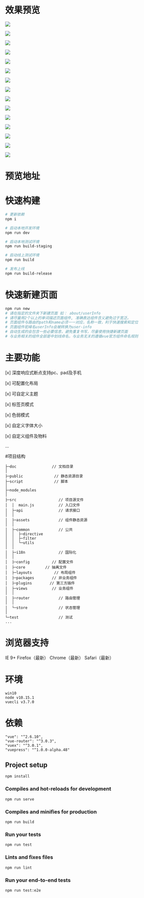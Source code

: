 # 效果预览
![](./docs/localhost_8082_(1).png)

![](./docs/localhost_8082_(3).png)

![](./docs/localhost_8082_(4).png)

![](./docs/localhost_8082_(5).png)

![](./docs/localhost_8082_(6).png)

![](./docs/localhost_8082_(7).png)

![](./docs/localhost_8082_(8).png)

![](./docs/localhost_8082_(9).png)

![](./docs/localhost_8082_(10).png)

![](./docs/localhost_8082_(11).png)

![](./docs/localhost_8082_(12).png)

![](./docs/localhost_8082_(iPadPro).png)

![](./docs/localhost_8082_(iPhoneX).png)

![](./docs/localhost_8082_(iPhoneX)(1).png)

![](./docs/192.168.124.14_8082_.png)

# 预览地址

# 快速构建

```bash
# 更新依赖
npm i

# 启动本地开发环境
npm run dev

# 启动本地测试环境
npm run build-staging

# 启动线上测试环境
npm run build

# 发布上线
npm run build-release
```

# 快速新建页面
```bash
npm run new
# 请在指定的文件夹下新建页面 如： about/userInfo
# 请尽量用2个以上的单词描述页面组件, 准确表达组件含义避免过于宽泛。
# 页面组件与路由的path和name必须一一对应，名称一致，利于快速搜索和定位
# 页面组件驼峰名userInfo会被转换为user-info
# 自动生成的会包含一些必要信息，避免重复书写，尽量使用快捷新建页面
# 与业务相关的组件全部是中划线命名，与业务无关的遵循vue官方组件命名规则
```

# 主要功能
[x] 深度响应式断点支持pc、pad及手机

[x] 可配置化布局

[x] 可自定义主题

[x] 标签页模式

[x] 色弱模式

[x] 自定义字体大小

[x] 自定义组件及物料

...


#项目结构
```
├─doc                // 文档目录
│      
├─public              // 静态资源目录
├─script              // 脚本
│      
├─node_modules
│  
├─src                   // 项目源文件
│  │  main.js           // 入口文件
│  ├─api                // 请求接口
│  │      
│  ├─assets             // 组件静态资源
│  │              
│  ├─common             // 公共
│  │  ├─directive       
│  │  ├─filter          
│  │  └─utils           
│  │  
│  ├─i18n               // 国际化
│  │  
│  ├─config          // 配置文件
│  ├─core         // 抽离文件
│  ├─layouts          // 布局组件
│  ├─packages        // 非业务组件
│  ├─plugins        // 第三方插件
│  ├─views           // 业务组件
│  │          
│  ├─router             // 路由管理
│  │      
│  └─store              // 状态管理
│              
└─test                  // 测试
...
```
# 浏览器支持
IE 9+
Firefox（最新）
Chrome（最新）
Safari（最新）





# 环境
```
win10
node v10.15.1
vuecli v3.7.0
```
# 依赖
```
"vue": "^2.6.10",
"vue-router": "^3.0.3",
"vuex": "^3.0.1",
"vuepress": "^1.0.0-alpha.48"
```












## Project setup
```
npm install
```

### Compiles and hot-reloads for development
```
npm run serve
```

### Compiles and minifies for production
```
npm run build
```

### Run your tests
```
npm run test
```

### Lints and fixes files
```
npm run lint
```

### Run your end-to-end tests
```
npm run test:e2e
```
